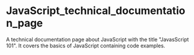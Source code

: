 # JavaScript_technical_documentation_page
A technical documentation page about JavaScript with the title "JavasScript 101". It covers the basics of JavaScript containing code examples.
